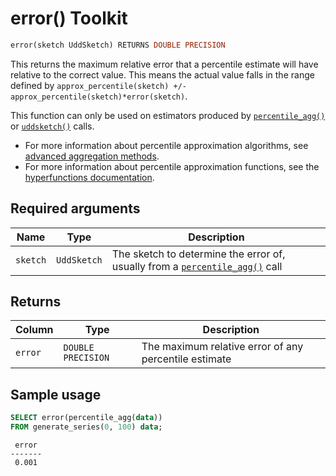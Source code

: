 # error()  <tag type="toolkit">Toolkit</tag>

```SQL
error(sketch UddSketch) RETURNS DOUBLE PRECISION
```

This returns the maximum relative error that a percentile estimate will have
relative to the correct value. This means the actual value falls in the range
defined by `approx_percentile(sketch) +/- approx_percentile(sketch)*error(sketch)`.

This function can only be used on estimators produced by
[`percentile_agg()`][percentile-agg] or [`uddsketch()`][uddsketch] calls.

*   For more information about percentile approximation algorithms, see
    [advanced aggregation methods][advanced-agg].
*   For more information about percentile approximation functions, see the
    [hyperfunctions documentation][hyperfunctions-percentile-approx].

## Required arguments

|Name|Type|Description|
|-|-|-|
|`sketch`|`UddSketch`|The sketch to determine the error of, usually from a [`percentile_agg()`](https://docs.timescale.com/api/latest/hyperfunctions/percentile-approximation/percentile_agg/) call|

## Returns

|Column|Type|Description|
|-|-|-|
|`error`|`DOUBLE PRECISION`|The maximum relative error of any percentile estimate|

## Sample usage

```SQL
SELECT error(percentile_agg(data))
FROM generate_series(0, 100) data;
```
```output
 error
-------
 0.001
```


[hyperfunctions-percentile-approx]: /timescaledb/:currentVersion:/how-to-guides/hyperfunctions/percentile-approx/
[uddsketch]: /hyperfunctions/percentile-approximation/percentile-aggregation-methods/uddsketch/
[percentile-agg]: /hyperfunctions/percentile-approximation/percentile_agg/
[advanced-agg]: /timescaledb/:currentVersion:/how-to-guides/hyperfunctions/percentile-approx/advanced-agg/
